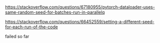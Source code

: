 https://stackoverflow.com/questions/67180955/pytorch-dataloader-uses-same-random-seed-for-batches-run-in-parallelq  

https://stackoverflow.com/questions/66452559/setting-a-different-seed-for-each-run-of-the-code  
  
  
failed so far  